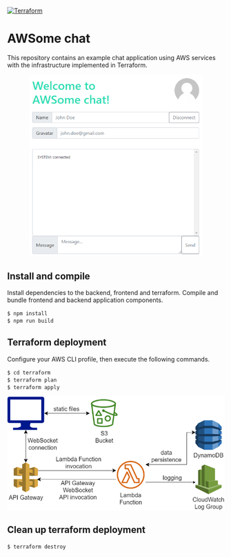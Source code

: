 [![Terraform](https://img.shields.io/badge/Terraform-1.3.5-%23844fba)](https://www.terraform.io/)

# AWSome chat

This repository contains an example chat application using AWS services with the infrastructure implemented in Terraform.

<p align="center">
  <kbd>
    <img width=400 src="awsome-chat.png" />
  </kbd>
</p>

## Install and compile

Install dependencies to the backend, frontend and terraform. Compile and bundle frontend and backend application components.

```bash
$ npm install
$ npm run build
```

## Terraform deployment

Configure your AWS CLI profile, then execute the following commands.

```bash
$ cd terraform
$ terraform plan
$ terraform apply
```

<p align="center">
  <kbd>
    <img width=600 src="architecture.png" />
  </kbd>
</p>

## Clean up terraform deployment

```bash
$ terraform destroy
```
